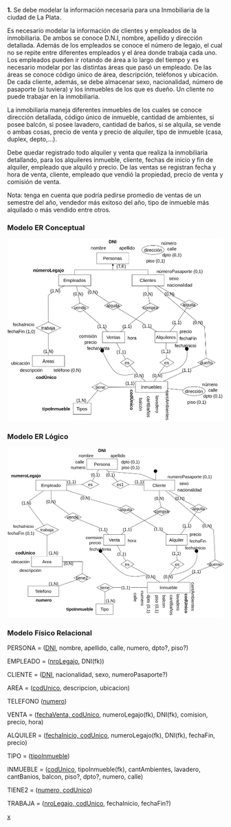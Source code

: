 **1.** Se debe modelar la información necesaria para una Inmobiliaria de la ciudad de La Plata. 

Es necesario modelar la información de clientes y empleados de la inmobiliaria. De ambos se conoce D.N.I, nombre, apellido y dirección detallada. Además de los empleados se conoce el número de legajo, el cual no se repite entre diferentes empleados y el área donde trabaja cada uno. Los empleados pueden ir rotando de área a lo largo del tiempo y es necesario modelar por las distintas áreas que pasó un empleado. De las áreas se conoce código único de área, descripción, teléfonos y ubicación. De cada cliente, además, se debe almacenar sexo, nacionalidad, número de pasaporte (si tuviera) y los inmuebles de los que es dueño. Un cliente no puede trabajar en la inmobiliaria.

La inmobiliaria maneja diferentes inmuebles de los cuales se conoce dirección detallada, código único de inmueble, cantidad de ambientes, si posee balcón, si posee lavadero, cantidad de baños, si se alquila, se vende o ambas cosas, precio de venta y precio de alquiler, tipo de inmueble (casa, duplex, depto,...). 

Debe quedar registrado todo alquiler y venta que realiza la inmobiliaria detallando, para los alquileres inmueble, cliente, fechas de inicio y fin de alquiler, empleado que alquiló y precio.
De las ventas se registran fecha y hora de venta, cliente, empleado que vendió la propiedad, precio de venta y comisión de venta. 

Nota: tenga en cuenta que podría pedirse promedio de ventas de un semestre del año, vendedor más exitoso del año, tipo de inmueble más alquilado o más vendido entre otros.

### Modelo ER Conceptual
![ejercicio1_Conceptual](../../Practica2/drawios-png/Parte1/ejercicio01P2_Conceptual.drawio.png)

### Modelo ER Lógico
![ejercicio1_Lógico](../../Practica2/drawios-png/Parte1/ejercicio01P2_Logico.drawio.png)

### Modelo Físico Relacional

PERSONA = (<u>DNI</u>, nombre, apellido, calle, numero, dpto?, piso?)

EMPLEADO = (<u>nroLegajo</u>, DNI(fk))

CLIENTE = (<u>DNI</u>, nacionalidad, sexo, numeroPasaporte?)

AREA = (<u>codUnico</u>, descripcion, ubicacion)

TELEFONO (<u>numero</u>)

VENTA = (<u>fechaVenta, codUnico</u>, numeroLegajo(fk), DNI(fk), comision, precio, hora)

ALQUILER = (<u>fechaInicio, codUnico</u>, numeroLegajo(fk), DNI(fk), fechaFin, precio)

TIPO = (<u>tipoInmueble</u>)

INMUEBLE = (<u>codUnico</u>, tipoInmueble(fk), cantAmbientes, lavadero, cantBanios, balcon, piso?, dpto?, numero, calle)

TIENE2 = (<u>numero, codUnico</u>)

TRABAJA = (<u>nroLegajo, codUnico</u>, fechaInicio, fechaFin?)

<u>x</u>


